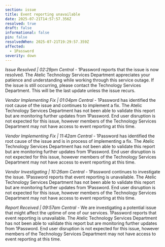 ```yaml
---
section: issue
title: Event reporting unavailable
date: 2025-07-21T14:57:57.356Z
resolved: true
draft: false
informational: false
pin: false
resolvedWhen: 2025-07-21T19:29:57.359Z
affected:
  - 1Password
severity: down
---
```

*Issue Resolved | 02:29pm Central* - 1Password reports that the issue is now resolved. The Atelic Technology Services Department appreciates your patience and understanding while working through this service outage. If the issue is still occurring, please contact the Technology Services Department. This will be the last update unless the issue recurs.

*Vendor Implementing Fix | 01:04pm Central* - 1Password has identified the root cause of the issue and continues to implement a fix. The Atelic Technology Services Department has not been able to validate this report but are monitoring further updates from 1Password. End user disruption is not expected for this issue, however members of the Technology Services Department may not have access to event reporting at this time.

*Vendor Implementing Fix | 11:42am Central* - 1Password has identified the root cause of the issue and is in process of implementing a fix. The Atelic Technology Services Department has not been able to validate this report but are monitoring further updates from 1Password. End user disruption is not expected for this issue, however members of the Technology Services Department may not have access to event reporting at this time.

*Vendor Investigating | 10:26am Central* - 1Password continues to investigate the issue. 1Password reports that event reporting is unavailable. The Atelic Technology Services Department has not been able to validate this report but are monitoring further updates from 1Password. End user disruption is not expected for this issue, however members of the Technology Services Department may not have access to event reporting at this time.

*Report Received | 09:57am Central* - We are investigating a potential issue that might affect the uptime of one of our services. 1Password reports that event reporting is unavailable. The Atelic Technology Services Department has not been able to validate this report but are monitoring further updates from 1Password. End user disruption is not expected for this issue, however members of the Technology Services Department may not have access to event reporting at this time.